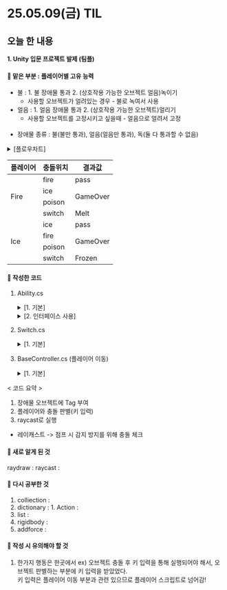 # 25.05.09(금) TIL

## 오늘 한 내용
__1. Unity 입문 프로젝트 발제 (팀플)__

#### 🎈 맡은 부분 : 플레이어별 고유 능력
  - 불  : 1. 불 장애물 통과
         2. (상호작용 가능한 오브젝트 얼음)녹이기
      - 사용할 오브젝트가 얼려있는 경우 - 불로 녹여서 사용
  - 얼음 :  1. 얼음 장애물 통과
             2. (상호작용 가능한 오브젝트)얼리기
      - 사용할 오브젝트를 고정시키고 싶을때 - 얼음으로 얼려서 고정
    <br>
  - 장애물 종류 : 불(불만 통과), 얼음(얼음만 통과), 독(둘 다 통과할 수 없음)
  
  <details>
  <summary>[플로우차트]</summary>
      
    ![image](https://github.com/user-attachments/assets/179eba58-0ed6-4b67-bcd0-4be635674003)
  </details>
    
  <table>
    <thead>
      <tr>
        <th>플레이어</th>
        <th>충돌위치</th>
        <th>결과값</th>
      </tr>
    </thead>
    <tbody>
      <tr>
        <td rowspan="4">Fire</td>
        <td>fire</td>
        <td>pass</td>
      </tr>
      <tr>
        <td>ice</td>
        <td rowspan="2">GameOver</td>
      </tr>
      <tr>
        <td>poison</td>
      </tr>
      <tr>
        <td>switch</td>
        <td>Melt</td>
      </tr>
      <tr>
        <td rowspan="4">Ice</td>
        <td>ice</td>
        <td>pass</td>
      </tr>
      <tr>
        <td>fire</td>
        <td rowspan="2">GameOver</td>
      </tr>
      <tr>
        <td>poison</td>
      </tr>
      <tr>
        <td>switch</td>
        <td>Frozen</td>
      </tr>
    </tbody>
  </table>

#### 🎈 작성한 코드 <br>
1. Ability.cs
     
      <details>
       <summary>[1. 기본]</summary>
    
          using System;
          using System.Collections;
          using System.Collections.Generic;
          using System.Security.Cryptography;
          using Unity.VisualScripting;
          using UnityEngine;
          using UnityEngine.UIElements;
          
          public enum AbilityType
          {
              FIRE,
              ICE
          }
          
          public class Ability : MonoBehaviour
          {
              private void OnTriggerEnter2D(Collider2D other)
              {
                  Debug.Log("충돌 중");
                  Interact(other.gameObject);
              }
          
              public AbilityType abilityType;
          
              const string fireTag = "Fire Obstacle"; //불 Tag (용암풀)
              const string iceTag = "Ice Obstacle"; //얼음 Tag (얼음풀)
              const string poisonTag = "Poison Obstacle"; //독 Tag
              const string statefulTag = "Stateful Obstacle"; //형태변화가 있는 오브젝트
          
              //public GameObject statefulObstacle;
              //Dictionary<string, Action> tagActions; Dictionary를 쓰고 싶었는데 일단 코드 작성부터 하려고 넘김
          
              public void Interact(GameObject target)
              {
                  string targetTag = target.tag; //부딪힌 상대의 태그 확인
          
                  switch (abilityType)
                  {
                      case AbilityType.FIRE: //플레이어가 FIRE 능력을 가지고 있다면,
          
                          if (targetTag == fireTag) //장애물의 태그가 불일 경우
                          {
                              Debug.Log("불 캐릭터가 불 통과 중");
                          }
                          else if (targetTag == iceTag || targetTag == poisonTag) //장애물의 태그가 얼음일 경우
                          {
                              GameOver();
                          }
                          else if (targetTag == statefulTag)
                          {
                              var csSwitch = target.GetComponent<Switch>(); //타겟(장애물)에 붙어있는 Switch를 찾음
                              if(csSwitch != null)
                              {
                                  //녹임
                                  if (csSwitch.isFrozen)
                                  {
                                      csSwitch.isFrozen = false;
                                  }
                                  else
                                  {
          
                                  }
                              }
                          }
                          break;
          
                      case AbilityType.ICE: //플레이어가 ICE 능력을 가지고 있다면,
          
                          if (targetTag == iceTag) //장애물의 태그가 얼음일 경우
                          {
                              Debug.Log("물 캐릭터가 얼음 통과 중");
                          }
                          else if (targetTag == fireTag || targetTag == poisonTag) //장애물의 태그가 불일 경우
                          {
                              GameOver();
                          }
                          else if (targetTag == statefulTag)
                          {
                              var csSwitch = target.GetComponent<Switch>();
                              if(csSwitch != null)
                              {
                                  //얼림
                                  if(!csSwitch.isFrozen)
                                  {
                                      csSwitch.isFrozen = true;
                                  }
                                  else
                                  {
          
                                  }
                              }
                          }
                          break;
                  }
              }
          
              void GameOver()
              {
                  Debug.Log("게임 오버!");
              }
          }
      </details>
  
      <details>
       <summary>[2. 인터페이스 사용]</summary>

          using System;
          using System.Collections;
          using System.Collections.Generic;
          using System.Security.Cryptography;
          using Unity.VisualScripting;
          using UnityEngine;
          using UnityEngine.UIElements;
          
          
          public interface IAbility
          {
              void Interact(GameObject target);
          }
          
          public class Ability : MonoBehaviour
          {
          /*    private void OnCollisionEnter2D(Collision2D other)
              {
                  Debug.Log("충돌 중");
                  Interact(other.gameObject);
              }*/
          
              public ABILITYTYPE abilityType;
          
              const string fireTag = "Fire Obstacle"; //불 Tag (용암풀)
              const string iceTag = "Ice Obstacle"; //얼음 Tag (얼음풀)
              const string poisonTag = "Poison Obstacle"; //독 Tag
              const string statefulTag = "Stateful Obstacle"; //형태변화가 있는 오브젝트
          
              //public GameObject statefulObstacle;
              //Dictionary<string, Action> tagActions;
          
              public void Interact(GameObject target)
              {
                  string targetTag = target.tag; //부딪힌 상대의 태그 확인
                  switch (abilityType)
                  {
                      case ABILITYTYPE.FIRE: //플레이어가 FIRE 능력을 가지고 있다면,
          
                          if (targetTag == fireTag) //장애물의 태그가 불일 경우
                          {
                              Debug.Log("불 캐릭터가 불 통과 중");
                          }
                          else if (targetTag == iceTag || targetTag == poisonTag) //장애물의 태그가 얼음일 경우
                          {
                              GameOver();
                          }
                          else if (targetTag == statefulTag)
                          {
                              if (target.TryGetComponent<Switch>(out var data)) //타겟(장애물)에 붙어있는 Switch를 찾음
                              {
                                  data.SetFrozen(abilityType == ABILITYTYPE.ICE); //SetFrozen(false)
                              }
                          }
                          break;
          
                      case ABILITYTYPE.ICE: //플레이어가 ICE 능력을 가지고 있다면,
          
                          if (targetTag == iceTag) //장애물의 태그가 얼음일 경우
                          {
                              Debug.Log("물 캐릭터가 얼음 통과 중");
                          }
                          else if (targetTag == fireTag || targetTag == poisonTag) //장애물의 태그가 불일 경우
                          {
                              GameOver();
                          }
                          else if (targetTag == statefulTag)
                          {
                              if (target.TryGetComponent<Switch>(out var data))
                              {
                                  data.SetFrozen(abilityType == ABILITYTYPE.ICE); //SetFrozen(true)
                              }
                          }
                          break;
                  }
              }
          
              void GameOver()
                  Debug.Log("게임 오버!");
              }
          }
      </details>


2. Switch.cs
      <details>
       <summary>[1. 기본]</summary>
          
          using Unity.VisualScripting;
          using UnityEngine;
          
          public class Switch : MonoBehaviour
          {
              [SerializeField] private GameObject ObstacleObj;
              [SerializeField] private Animator animator;
              //[SerializeField] private GameObject IceState; //자식 오브젝트 Ice
          
              //bool값을 이용해 얼음이 있는 지 없는 지 판단
              private bool isFrozen; //얼음 유무 판단
              private bool isState; //상호작용이 가능한 상태인지 확인
              private bool isCollision; //충돌 여부 판단
          
          /*    private void Update()
              {
                  Debug.Log("isState : " + isState);
              }*/
          
              private void OnCollisionStay2D(Collision2D collision)
              {
                  isCollision = true;
                  //Debug.Log("isCollision : " + isCollision);
                  SetState(true);
              }
          
              private void OnCollisionExit2D(Collision2D collision)
              {
                 isCollision= false;
                  if (isFrozen)
                  {
                      return;
                  }
                  SetState(false);
              }
          
              public void SetFrozen(bool isFrozen)
              {
                  bool originValue = this.isFrozen;
                  if (!isCollision) return;
          
                  //Debug.Log("SetFrozen - originValue : " + originValue);
                  this.isFrozen = isFrozen;
                  //Debug.Log("SetFrozen - isFrozen : " + isFrozen);
                  //Debug.Log(isFrozen == originValue ? "같은 타입" : this.isFrozen == true ? "얼림" : "녹임");
              }
          
              private void SetState(bool isState)
              {
                  //if (isState == this.isState) return;
                  this.isState = isState;
                  //Debug.Log(this.isState == true ? "애니메이션 작동" : "애니메이션 미작동");
              }
          }
      </details>

3. BaseController.cs (플레이어 이동)
      <details>
       <summary>[1. 기본]</summary>
        
          if (UnityEngine.Input.GetKeyDown(downKey))
          {
              Debug.DrawRay(transform.position, Vector2.down * 2f, Color.green, 0.5f); //체크
              RaycastHit2D hit = Physics2D.Raycast(transform.position, Vector2.down, 1f, LayerMask.GetMask("Interaction"));
              //Debug.Log("Trigger 감지 설정: " + Physics2D.queriesHitTriggers);
  
              if (hit.collider != null)
              {
                  GameObject hitObj = hit.collider.gameObject;
                  //Debug.Log("충돌체 : " + hit.collider.name);
  
                  IAbility ability = GetComponent<IAbility>();
                  if(ability != null)
                  {
                      gameObject.GetComponent<IAbility>().Interact(hit.collider.gameObject);
                      //ability.Interact(hit.collider.gameObject);
                  }
                  else
                  {
                      Debug.LogWarning("Ability NU11");
                  }
              }
              else { Debug.LogWarning("Raycast NU11"); }
          }
      }
      </details>

< 코드 요약 >
1. 장애물 오브젝트에 Tag 부여
2. 플레이어와 충돌 판별(키 입력)
3. raycast로 실행
* 레이캐스트 -> 점프 시 감지 방지를 위해 충돌 체크

#### 🎈 새로 알게 된 것
raydraw : 
raycast : 

#### 🎈 다시 공부한 것
1. colliection : 
  1. dictionary : 
    1. Action : 
  2. list : 
2. rigidbody : 
  1. addforce : 

#### 🎈 작성 시 유의해야 할 것
1. 한가지 행동은 한곳에서
   ex) 오브젝트 충돌 후 키 입력을 통해 실행되어야 해서, 오브젝트 판별하는 부분에 키 입력을 받았었다.   
   키 입력은 플레이어 이동 부분과 관련 있으므로 플레이어 스크립트로 넘어감!

